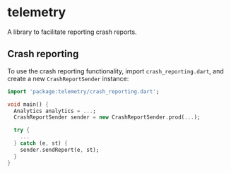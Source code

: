 # telemetry

A library to facilitate reporting crash reports.

## Crash reporting

To use the crash reporting functionality, import `crash_reporting.dart`, and
create a new `CrashReportSender` instance:

```dart
import 'package:telemetry/crash_reporting.dart';

void main() {
  Analytics analytics = ...;
  CrashReportSender sender = new CrashReportSender.prod(...);

  try {
    ...
  } catch (e, st) {
    sender.sendReport(e, st);
  }
}
```
